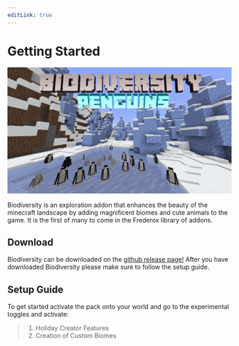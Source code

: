 ```yaml
---
editLink: true
---
```


# Getting Started

![The Biodiversity Banner](./biodiversity-banner.png)

Biodiversity is an exploration addon that enhances the beauty of the minecraft landscape by adding magnificent biomes and cute animals to the game. It is the first of many to come in the Frederox library of addons.

## Download

Biodiversity can be downloaded on the [github release page!](https://github.com/FrederoxGit/Biodiversity/releases/) After you have downloaded Biodiversity please make sure to follow the setup guide.

## Setup Guide

To get started activate the pack onto your world and go to the experimental toggles and activate:

> 1. Holiday Creator Features
> 2. Creation of Custom Biomes
